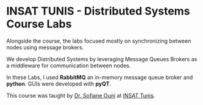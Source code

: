 # INSAT TUNIS - Distributed Systems Course Labs

Alongside the course, the labs focused mostly on synchronizing between nodes using message brokers.

We develop Distributed Systems by leveraging Message Queues Brokers as a middleware for communication between nodes.

In these Labs, I used **RabbitMQ** an in-memory message queue broker and **python**. GUIs were developed with **pyQT**.

This course was taught by [Dr. Sofiane Ouni](https://sites.google.com/site/sofianeouni) at [INSAT Tunis](https://insat.rnu.tn/).
